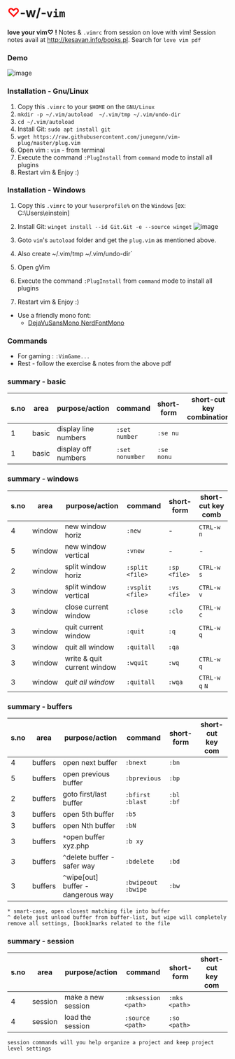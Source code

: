 # <font color=red>♡</font>-w/-`vim`
**love your vim♡ !** Notes & `.vimrc` from session on love with vim! Session notes avail at http://kesavan.info/books.pl. Search for `love vim pdf`


### Demo
![image](https://user-images.githubusercontent.com/1879445/124226927-79b62e00-dacf-11eb-96e9-35c49d688fc0.png)


### Installation - Gnu/Linux

1. Copy this `.vimrc` to your `$HOME` on the `GNU/Linux`
1. `mkdir -p ~/.vim/autoload  ~/.vim/tmp ~/.vim/undo-dir`
1. `cd ~/.vim/autoload`
1. Install Git: `sudo apt install git`  
1. `wget https://raw.githubusercontent.com/junegunn/vim-plug/master/plug.vim`
1. Open vim : `vim` - from terminal
1. Execute the command `:PlugInstall`  from `command` mode to install all plugins
1. Restart vim & Enjoy :)

### Installation - Windows

1. Copy this `.vimrc` to your `%userprofile%` on the `Windows` [ex: C:\Users\einstein]
1. Install Git:  `winget install --id Git.Git -e --source winget` ![image](https://user-images.githubusercontent.com/1879445/147502821-f0cbf96a-9eb7-4fb0-989b-d1ffacd2d498.png)

1. Goto `vim`'s `autoload` folder and get the `plug.vim` as mentioned above.
1. Also create  ~/.vim/tmp ~/.vim/undo-dir`
1. Open gVim 
1. Execute the command `:PlugInstall`  from `command` mode to install all plugins
1. Restart vim & Enjoy :)


* Use a friendly mono font:
	- [DejaVuSansMono NerdFontMono](https://raw.githubusercontent.com/ryanoasis/nerd-fonts/master/patched-fonts/DejaVuSansMono/Regular/complete/DejaVu%20Sans%20Mono%20Nerd%20Font%20Complete%20Mono.ttf)

### Commands
* For gaming : `:VimGame...`
* Rest - follow the exercise & notes from the above pdf


### summary - basic

|s.no|area |purpose/action| command|short-form | short-cut key combination|
|---|---|---|---|---|---|
|1| basic|display line numbers 	| `:set number` | `:se nu` |
|1| basic|display off numbers 	| `:set nonumber` | `:se nonu` |

### summary - windows
|s.no|area |purpose/action| command|short-form | short-cut key comb
|---|---|---|---|---|---|                                         
|4| window|new window horiz		| `:new`  | - | `CTRL-w n` |
|5| window|new window vertical 		| `:vnew` | - |  - |
|2| window|split window horiz 	| `:split <file>`  | `:sp <file>` | `CTRL-w s`  |
|3| window|split window vertical| `:vsplit <file>` | `:vs <file>` | `CTRL-w v` |
|3| window|close current window| `:close` | `:clo` | `CTRL-w c` |
|3| window|quit current window| `:quit` | `:q` | `CTRL-w q` |
|3| window|quit all window| `:quitall` | `:qa` |  |
|3| window|write & quit current window| `:wquit` | `:wq` | `CTRL-w q`  |
|3| window|*quit all window*| `:quitall` | `:wqa` | `CTRL-w q` `N`  |


### summary - buffers
|s.no|area | purpose/action           | command|short-form | short-cut key com
|---|---|--------------------------|---|---|---|                                         
|4| buffers| open next buffer		| `:bnext`  	| `:bn` | |
|5| buffers| open previous buffer 	| `:bprevious` 	| `:bp` | |
|2| buffers| goto first/last buffer	| `:bfirst :blast`  | `:bl :bf` | |
|3| buffers| open 5th buffer   		| `:b5` 		|  |   |
|3| buffers| open Nth buffer   		| `:bN` 		|  |   |
|3| buffers| `*`open buffer  xyz.php  	| `:b xy` 	|  |   |
|3| buffers| `^`delete buffer 	- safer way	 	| `:bdelete` 	| `:bd` |   |
|3| buffers| `^`wipe[out] buffer - dangerous way| `:bwipeout` `:bwipe`|`:bw`|   |


`* smart-case, open closest matching file into buffer`\
`^ delete just unload buffer from buffer-list, but wipe will completely remove all settings, [book]marks related to the file`

### summary - session
|s.no|area |purpose/action| command|short-form | short-cut key com
|---|---|---|---|---|---|                                         
|4| session|make a new session		| `:mksession <path>`  | `:mks <path>` | |
|4| session|load the session		| `:source <path>`  | `:so <path>` | |

`session commands will you help organize a project and keep project level settings`




